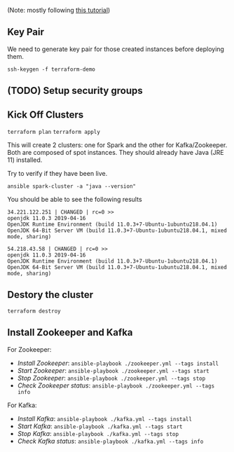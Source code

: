 (Note: mostly following [this tutorial](https://www.bogotobogo.com/DevOps/Terraform/Terraform-terraform-format-tf-and-interpolation-variables.php))

## Key Pair

We need to generate key pair for those created instances before deploying them.

```ssh-keygen -f terraform-demo```

## (TODO) Setup security groups

## Kick Off Clusters

`terraform plan`
`terraform apply`

This will create 2 clusters: one for Spark and the other for Kafka/Zookeeper.
Both are composed of spot instances. They should already have Java (JRE 11) installed.

Try to verify if they have been live.

`ansible spark-cluster -a "java --version"`

You should be able to see the following results
```
34.221.122.251 | CHANGED | rc=0 >>
openjdk 11.0.3 2019-04-16
OpenJDK Runtime Environment (build 11.0.3+7-Ubuntu-1ubuntu218.04.1)
OpenJDK 64-Bit Server VM (build 11.0.3+7-Ubuntu-1ubuntu218.04.1, mixed mode, sharing)

54.218.43.58 | CHANGED | rc=0 >>
openjdk 11.0.3 2019-04-16
OpenJDK Runtime Environment (build 11.0.3+7-Ubuntu-1ubuntu218.04.1)
OpenJDK 64-Bit Server VM (build 11.0.3+7-Ubuntu-1ubuntu218.04.1, mixed mode, sharing)
```

## Destory the cluster

`terraform destroy`

## Install Zookeeper and Kafka

For Zookeeper:
* *Install Zookeeper*: `ansible-playbook ./zookeeper.yml --tags install`
* *Start Zookeeper*: `ansible-playbook ./zookeeper.yml --tags start`
* *Stop Zookeeper*: `ansible-playbook ./zookeeper.yml --tags stop`
* *Check Zookeeper status*: `ansible-playbook ./zookeeper.yml --tags info`

For Kafka:
* *Install Kafka*: `ansible-playbook ./kafka.yml --tags install`
* *Start Kafka*: `ansible-playbook ./kafka.yml --tags start`
* *Stop Kafka*: `ansible-playbook ./kafka.yml --tags stop`
* *Check Kafka status*: `ansible-playbook ./kafka.yml --tags info`